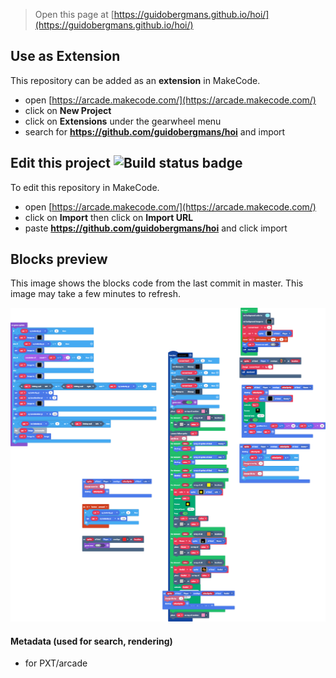  


> Open this page at [https://guidobergmans.github.io/hoi/](https://guidobergmans.github.io/hoi/)

## Use as Extension

This repository can be added as an **extension** in MakeCode.

* open [https://arcade.makecode.com/](https://arcade.makecode.com/)
* click on **New Project**
* click on **Extensions** under the gearwheel menu
* search for **https://github.com/guidobergmans/hoi** and import

## Edit this project ![Build status badge](https://github.com/guidobergmans/hoi/workflows/MakeCode/badge.svg)

To edit this repository in MakeCode.

* open [https://arcade.makecode.com/](https://arcade.makecode.com/)
* click on **Import** then click on **Import URL**
* paste **https://github.com/guidobergmans/hoi** and click import

## Blocks preview

This image shows the blocks code from the last commit in master.
This image may take a few minutes to refresh.

![A rendered view of the blocks](https://github.com/guidobergmans/hoi/raw/master/.github/makecode/blocks.png)

#### Metadata (used for search, rendering)

* for PXT/arcade
<script src="https://makecode.com/gh-pages-embed.js"></script><script>makeCodeRender("{{ site.makecode.home_url }}", "{{ site.github.owner_name }}/{{ site.github.repository_name }}");</script>
